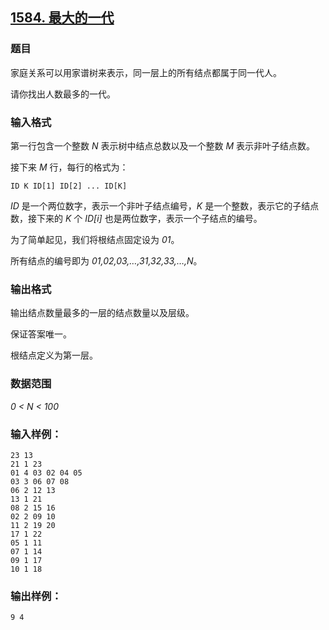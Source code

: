 ## [1584. 最大的一代](https://www.acwing.com/problem/content/1586/)

### 题目

家庭关系可以用家谱树来表示，同一层上的所有结点都属于同一代人。

请你找出人数最多的一代。

### 输入格式

第一行包含一个整数 *N* 表示树中结点总数以及一个整数 *M* 表示非叶子结点数。

接下来 *M* 行，每行的格式为：

```
ID K ID[1] ID[2] ... ID[K]
```

*ID* 是一个两位数字，表示一个非叶子结点编号，*K* 是一个整数，表示它的子结点数，接下来的 *K* 个 *ID[i]* 也是两位数字，表示一个子结点的编号。

为了简单起见，我们将根结点固定设为 *01*。

所有结点的编号即为 *01,02,03,…,31,32,33,…,N*。

### 输出格式

输出结点数量最多的一层的结点数量以及层级。

保证答案唯一。

根结点定义为第一层。

### 数据范围

*0 < N < 100*

### 输入样例：

```
23 13
21 1 23
01 4 03 02 04 05
03 3 06 07 08
06 2 12 13
13 1 21
08 2 15 16
02 2 09 10
11 2 19 20
17 1 22
05 1 11
07 1 14
09 1 17
10 1 18
```

### 输出样例：

```
9 4
```
